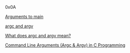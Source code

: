 0x0A

[Arguments to main](https://publications.gbdirect.co.uk//c_book/chapter10/arguments_to_main.html)

[argc and argv](http://crasseux.com/books/ctutorial/argc-and-argv.html)

[What does argc and argv mean?](https://www.youtube.com/watch?v=aP1ijjeZc24&ab_channel=PaulProgramming)

[Command Line Arguments (Argc & Argv) in C Programming](https://www.youtube.com/watch?v=iFMrxVWiTUs&ab_channel=Dr.EhoneahObed)
